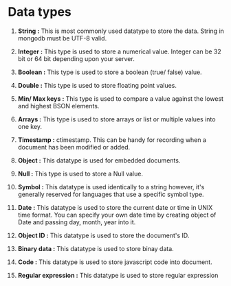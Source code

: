 # Data types

1. **String :** This is most commonly used datatype to store the data. String in mongodb must be UTF-8 valid.

2. **Integer :** This type is used to store a numerical value. Integer can be 32 bit or 64 bit depending upon your server.

3. **Boolean :** This type is used to store a boolean (true/ false) value.

4. **Double :** This type is used to store floating point values.

5. **Min/ Max keys :** This type is used to compare a value against the lowest and highest BSON elements.

6. **Arrays :** This type is used to store arrays or list or multiple values into one key.

7. **Timestamp :** ctimestamp. This can be handy for recording when a document has been modified or added.

8. **Object :** This datatype is used for embedded documents.

9. **Null :** This type is used to store a Null value.

10. **Symbol :** This datatype is used identically to a string however, it's generally reserved for languages that use a specific symbol type.

11. **Date :** This datatype is used to store the current date or time in UNIX time format. You can specify your own date time by creating object of Date and passing day, month, year into it.

12. **Object ID :** This datatype is used to store the document's ID.

13. **Binary data :** This datatype is used to store binay data.

14. **Code :** This datatype is used to store javascript code into document.

15. **Regular expression :** This datatype is used to store regular expression
